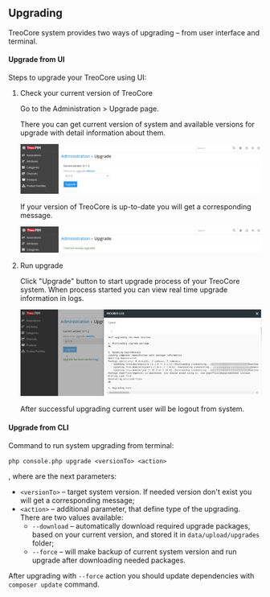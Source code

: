 ## Upgrading

TreoCore system provides two ways of upgrading – from user interface and terminal.

#### Upgrade from UI

Steps to upgrade your TreoCore using UI:

1. Check your current version of TreoCore

    Go to the Administration > Upgrade page.

    There you can get current version of system and available versions for upgrade with detail information about them.
        
    ![upgrade_page_available](../../_assets/upgrading/upgrade_page_available_en.png)
        
    If your version of TreoCore is up-to-date you will get a corresponding message.
            
    ![upgrade_page_updated](../../_assets/upgrading/upgrade_page_upgdated_en.png)
    
2. Run upgrade

    Click "Upgrade" button to start upgrade process of your TreoCore system. When process started you can view real time upgrade information in logs.

    ![upgrade_page_logs](../../_assets/upgrading/upgrade_page_logs_en.png)

    After successful upgrading current user will be logout from system.

#### Upgrade from CLI
Command to run system upgrading from terminal:
```
php console.php upgrade <versionTo> <action>
```
, where are the next parameters:
* ``<versionTo>`` – target system version. If needed version don't exist you will get a corresponding message;
* ``<action>`` – additional parameter, that define type of the upgrading. There are two values available:
    - ```--download``` – automatically download required upgrade packages, based on your current version, and stored it in `data/upload/upgrades` folder;
    - ```--force``` – will make backup of current system version and run upgrade after downloading needed packages.

After upgrading with `--force` action you should update dependencies with `composer update` command.
